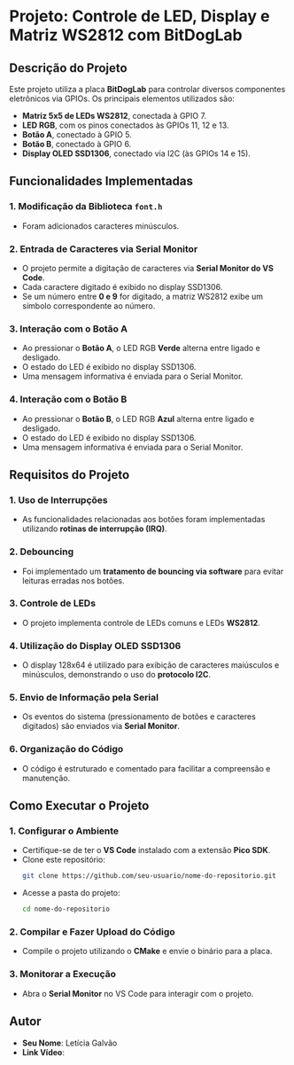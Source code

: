 # Projeto: Controle de LED, Display e Matriz WS2812 com BitDogLab

## Descrição do Projeto

Este projeto utiliza a placa **BitDogLab** para controlar diversos componentes eletrônicos via GPIOs. Os principais elementos utilizados são:

- **Matriz 5x5 de LEDs WS2812**, conectada à GPIO 7.
- **LED RGB**, com os pinos conectados às GPIOs 11, 12 e 13.
- **Botão A**, conectado à GPIO 5.
- **Botão B**, conectado à GPIO 6.
- **Display OLED SSD1306**, conectado via I2C (às GPIOs 14 e 15).

## Funcionalidades Implementadas

### 1. Modificação da Biblioteca `font.h`

- Foram adicionados caracteres minúsculos.

### 2. Entrada de Caracteres via Serial Monitor

- O projeto permite a digitação de caracteres via **Serial Monitor do VS Code**.
- Cada caractere digitado é exibido no display SSD1306.
- Se um número entre **0 e 9** for digitado, a matriz WS2812 exibe um símbolo correspondente ao número.

### 3. Interação com o Botão A

- Ao pressionar o **Botão A**, o LED RGB **Verde** alterna entre ligado e desligado.
- O estado do LED é exibido no display SSD1306.
- Uma mensagem informativa é enviada para o Serial Monitor.

### 4. Interação com o Botão B

- Ao pressionar o **Botão B**, o LED RGB **Azul** alterna entre ligado e desligado.
- O estado do LED é exibido no display SSD1306.
- Uma mensagem informativa é enviada para o Serial Monitor.

## Requisitos do Projeto

### 1. Uso de Interrupções

- As funcionalidades relacionadas aos botões foram implementadas utilizando **rotinas de interrupção (IRQ)**.

### 2. Debouncing

- Foi implementado um **tratamento de bouncing via software** para evitar leituras erradas nos botões.

### 3. Controle de LEDs

- O projeto implementa controle de LEDs comuns e LEDs **WS2812**.

### 4. Utilização do Display OLED SSD1306

- O display 128x64 é utilizado para exibição de caracteres maiúsculos e minúsculos, demonstrando o uso do **protocolo I2C**.

### 5. Envio de Informação pela Serial

- Os eventos do sistema (pressionamento de botões e caracteres digitados) são enviados via **Serial Monitor**.

### 6. Organização do Código

- O código é estruturado e comentado para facilitar a compreensão e manutenção.

## Como Executar o Projeto

### 1. Configurar o Ambiente

- Certifique-se de ter o **VS Code** instalado com a extensão **Pico SDK**.
- Clone este repositório:
  ```sh
  git clone https://github.com/seu-usuario/nome-do-repositorio.git
  ```
- Acesse a pasta do projeto:
  ```sh
  cd nome-do-repositorio
  ```

### 2. Compilar e Fazer Upload do Código

- Compile o projeto utilizando o **CMake** e envie o binário para a placa.

### 3. Monitorar a Execução

- Abra o **Serial Monitor** no VS Code para interagir com o projeto.


## Autor

- **Seu Nome**: Letícia Galvão
- **Link Vídeo**: 



